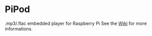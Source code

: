 # PiPod
.mp3/.flac embedded player for Raspberry Pi
See the [Wiki](https://github.com/fharold/PiPod/wiki) for more informations.

